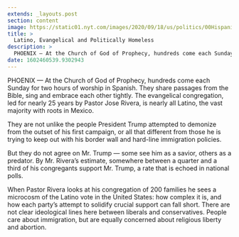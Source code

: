 ```yaml
--- 
extends: _layouts.post 
section: content 
image: https://static01.nyt.com/images/2020/09/18/us/politics/00Hispanic-evangelicals1/00Hispanic-evangelicals1-facebookJumbo.jpg 
title: > 
  Latino, Evangelical and Politically Homeless 
description: > 
  PHOENIX — At the Church of God of Prophecy, hundreds come each Sunday for two hours of worship in Spanish.The evangelical congregation, led for nearly 25 years by Pastor Jose Rivera, is nearly all Latino, the vast majority with roots in Mexico.But they do not agree on Mr. Trump — some see him as a savior, others as a predator.By Mr. Rivera’s estimate, somewhere between a quarter and a third of his congregants support Mr. Trump, a rate that is echoed in national polls.When Pastor Rivera looks at his congregation of 200 families he sees a microcosm of the Latino vote in the United States: how complex it is, and how each party’s attempt to solidify crucial support can fall short. 
date: 1602460539.9302943 
--- 
```

PHOENIX — At the Church of God of Prophecy, hundreds come each Sunday for two hours of worship in Spanish. They share passages from the Bible, sing and embrace each other tightly. The evangelical congregation, led for nearly 25 years by Pastor Jose Rivera, is nearly all Latino, the vast majority with roots in Mexico.

They are not unlike the people President Trump attempted to demonize from the outset of his first campaign, or all that different from those he is trying to keep out with his border wall and hard-line immigration policies.

But they do not agree on Mr. Trump — some see him as a savior, others as a predator. By Mr. Rivera’s estimate, somewhere between a quarter and a third of his congregants support Mr. Trump, a rate that is echoed in national polls.

When Pastor Rivera looks at his congregation of 200 families he sees a microcosm of the Latino vote in the United States: how complex it is, and how each party’s attempt to solidify crucial support can fall short. There are not clear ideological lines here between liberals and conservatives. People care about immigration, but are equally concerned about religious liberty and abortion.